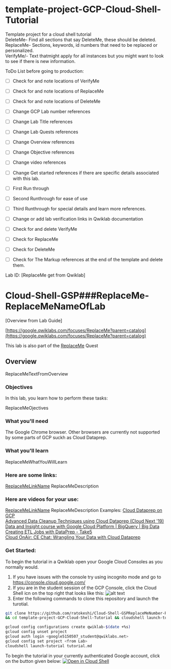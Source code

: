 # template-project-GCP-Cloud-Shell-Tutorial
Template project for a cloud shell tutorial  
DeleteMe- Find all sections that say DeleteMe, these should be deleted.  
ReplaceMe- Sections, keywords, id numbers that need to be replaced or personalized.  
VerifyMe/- Text thatmight apply for all instances but you might want to look to see if there is new information.  

ToDo List before going to production:
- [ ] Check for and note locations of VerifyMe 
- [ ] Check for and note locations of ReplaceMe 
- [ ] Check for and note locations of DeleteMe 
- [ ] Change GCP Lab number references
- [ ] Change Lab Title references
- [ ] Change Lab Quests references
- [ ] Change Overview references
- [ ] Change Objective references
- [ ] Change video references
- [ ] Change Get started references if there are specific details associated with this lab.
- [ ] First Run through
- [ ] Second Runthrough for ease of use
- [ ] Third Runthrough for special details and learn more references.
- [ ] Change or add lab verification links in Qwiklab documentation 
- [ ] Check for and delete VerifyMe 
- [ ] Check for ReplaceMe 
- [ ] Check for DeleteMe 
- [ ] Check for The Markup references at the end of the template and delete them.


Lab ID: [ReplaceMe get from Qwiklab]

# Cloud-Shell-GSP###ReplaceMe-ReplaceMeNameOfLab
[Overview from Lab Guide]

[https://google.qwiklabs.com/focuses/ReplaceMe?parent=catalog](https://google.qwiklabs.com/focuses/ReplaceMe?parent=catalog)

This lab is also part of the [ReplaceMe](https://google.qwiklabs.com/quests/ReplaceMexxxx) Quest


## Overview
ReplaceMeTextFromOverview


### Objectives
In this lab, you learn how to perform these tasks:

ReplaceMeOjectives

### What you'll need
The Google Chrome browser. Other browsers are currently not supported by some parts of GCP suckh as Cloud Dataprep.

### What you'll learn
ReplaceMeWhatYouWillLearn

### Here are some links: 
[ReplaceMeLinkName](ReplaceMeLink) ReplaceMeDescription


### Here are videos for your use:  
[ReplaceMeLinkName](ReplaceMeLink) ReplaceMeDescription
Examples:
[Cloud Dataprep on GCP](https://www.youtube.com/results?search_query=%22Google+Cloud+Platform%22+%22cloud+dataprep%22)  
[Advanced Data Cleanup Techniques using Cloud Dataprep (Cloud Next '19)](https://www.youtube.com/watch?v=etgirLS6s_A)  
[Data and Insight course with Google Cloud Platform | BigQuery | Big Data](https://www.youtube.com/watch?v=kNrnz5PWBuU)  
[Creating ETL Jobs with DataPrep - Take5](https://www.youtube.com/watch?v=DEh3pZIgJ9k)  
[Cloud OnAir: CE Chat: Wrangling Your Data with Cloud Dataprep](https://www.youtube.com/watch?v=GszTc7H5uHw)  


### Get Started:
To begin the tutorial in a Qwiklab open your Google Cloud Consoles as you normally would.
1.  If you have issues with the console try using incognito mode and go to https://console.cloud.google.com/
2.  If you are in the student session of the GCP Console, click the Cloud Shell icn on the top right that looks like this: ![alt text](https://walkthroughs.googleusercontent.com/tutorial/resources/cloud-shell-icon-v1.svg "Cloud Shell Icon on the top right of the GCP Console")
3.  Enter the following commands to clone this repository and launch the turotial.
```bash
git clone https://github.com/ratokeshi/Cloud-Shell-GSPReplaceMeNumber-ReplaceMeName.git
&& cd template-project-GCP-Cloud-Shell-Tutorial && cloudshell launch-tutorial tutorial.md
```

```bash
gcloud config configurations create qwiklab-$(date +%s)
gcloud config unset project
gcloud auth login <google5150507_student@qwiklabs.net>
gcloud config set project <from Lab>
cloudshell launch-tutorial tutorial.md
```


To begin the tutorial in your currently authenticated Google account, click on the button given below:
[![Open in Cloud Shell](http://gstatic.com/cloudssh/images/open-btn.png)](https://console.cloud.google.com/cloudshell/open?git_repo=https://github.com/ratokeshi/Cloud-Shell-GSPReplaceMeNumber-ReplaceMeFolder.md)
